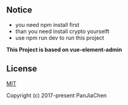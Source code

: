 ## Notice

* you need npm install first
* than you need install crypto yourselft
* use npm run dev to run this project

**This Project is based on vue-element-admin**

## License

[MIT](https://github.com/PanJiaChen/vue-element-admin/blob/master/LICENSE)

Copyright (c) 2017-present PanJiaChen
